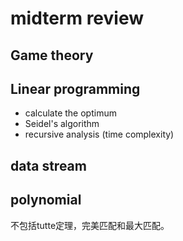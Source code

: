 # midterm review

## Game theory

## Linear programming

- calculate the optimum
- Seidel's algorithm
- recursive analysis (time complexity)

## data stream

## polynomial

不包括tutte定理，完美匹配和最大匹配。
